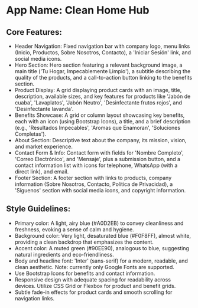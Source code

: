 # **App Name**: Clean Home Hub

## Core Features:

- Header Navigation: Fixed navigation bar with company logo, menu links (Inicio, Productos, Sobre Nosotros, Contacto), a 'Iniciar Sesión' link, and social media icons.
- Hero Section: Hero section featuring a relevant background image, a main title ('Tu Hogar, Impecablemente Limpio'), a subtitle describing the quality of the products, and a call-to-action button linking to the benefits section.
- Product Display: A grid displaying product cards with an image, title, description, available sizes, and key features for products like 'Jabón de cuaba', 'Lavaplatos', 'Jabón Neutro', 'Desinfectante frutos rojos', and 'Desinfectante lavanda'.
- Benefits Showcase: A grid or column layout showcasing key benefits, each with an icon (using Bootstrap Icons), a title, and a brief description (e.g., 'Resultados Impecables', 'Aromas que Enamoran', 'Soluciones Completas').
- About Section: Descriptive text about the company, its mission, vision, and market experience.
- Contact Form & Info: Contact form with fields for 'Nombre Completo', 'Correo Electrónico', and 'Mensaje', plus a submission button, and a contact information list with icons for telephone, WhatsApp (with a direct link), and email.
- Footer Section: A footer section with links to products, company information (Sobre Nosotros, Contacto, Política de Privacidad), a 'Síguenos' section with social media icons, and copyright information.

## Style Guidelines:

- Primary color: A light, airy blue (#A0D2EB) to convey cleanliness and freshness, evoking a sense of calm and hygiene.
- Background color: Very light, desaturated blue (#F0F8FF), almost white, providing a clean backdrop that emphasizes the content.
- Accent color: A muted green (#90EE90), analogous to blue, suggesting natural ingredients and eco-friendliness.
- Body and headline font: 'Inter' (sans-serif) for a modern, readable, and clean aesthetic. Note: currently only Google Fonts are supported.
- Use Bootstrap Icons for benefits and contact information.
- Responsive design with adequate spacing for readability across devices. Utilize CSS Grid or Flexbox for product and benefit grids.
- Subtle fade-in effects for product cards and smooth scrolling for navigation links.